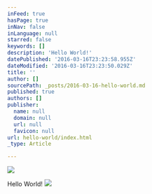 ```yaml
---
inFeed: true
hasPage: true
inNav: false
inLanguage: null
starred: false
keywords: []
description: 'Hello World!'
datePublished: '2016-03-16T23:23:58.955Z'
dateModified: '2016-03-16T23:23:50.029Z'
title: ''
author: []
sourcePath: _posts/2016-03-16-hello-world.md
published: true
authors: []
publisher:
  name: null
  domain: null
  url: null
  favicon: null
url: hello-world/index.html
_type: Article

---
```

![](https://the-grid-user-content.s3-us-west-2.amazonaws.com/ff394839-147d-4e0a-98df-7b46d2608b59.jpg)

Hello World!
![](https://the-grid-user-content.s3-us-west-2.amazonaws.com/f43c5dab-f5d4-4013-9b53-dd84ad2a8b50.jpg)
